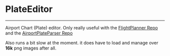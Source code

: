 # PlateEditor

---

Airport Chart (Plate) editor. Only really useful with the [FlightPlanner Repo](https://github.com/Daxxn/FlightPlanner/) and the [AirportPlateParser Repo](https://github.com/Daxxn/AirportPlateParser/)

Also runs a bit slow at the moment. it does have to load and manage over **16k** png images after all.
